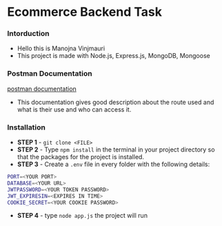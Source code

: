 # Ecommerce Backend Task
### Intorduction
- Hello this is Manojna Vinjmauri
- This project is made with Node.js, Express.js, MongoDB, Mongoose
### Postman Documentation
 [postman documentation](https://documenter.getpostman.com/view/19835184/2s7YSQWWu6)
 - This documentation gives good description about the route used and what is their use and who can access it. 
### Installation
- **STEP 1** - `git clone <FILE>`
- **STEP 2** - Type  `npm install` in the terminal in your project directory so that the packages for the project is installed. 
- **STEP 3** - Create a `.env` file in every folder with the following details:
```sh
PORT=<YOUR PORT>
DATABASE=<YOUR URL>
JWTPASSWORD=<YOUR TOKEN PASSWORD>
JWT_EXPIRESIN=<EXPIRES IN TIME>
COOKIE_SECRET=<YOUR COOKIE PASSWORD>
```
- **STEP 4** - type `node app.js` the project will run
